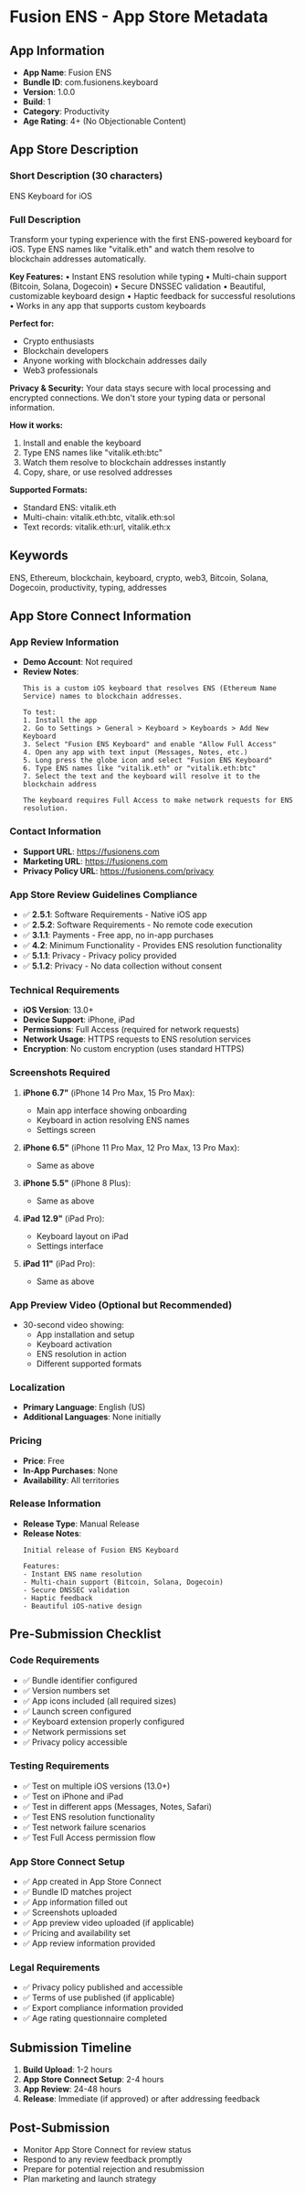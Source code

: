 # Fusion ENS - App Store Metadata

## App Information
- **App Name**: Fusion ENS
- **Bundle ID**: com.fusionens.keyboard
- **Version**: 1.0.0
- **Build**: 1
- **Category**: Productivity
- **Age Rating**: 4+ (No Objectionable Content)

## App Store Description

### Short Description (30 characters)
ENS Keyboard for iOS

### Full Description
Transform your typing experience with the first ENS-powered keyboard for iOS. Type ENS names like "vitalik.eth" and watch them resolve to blockchain addresses automatically.

**Key Features:**
• Instant ENS resolution while typing
• Multi-chain support (Bitcoin, Solana, Dogecoin)
• Secure DNSSEC validation
• Beautiful, customizable keyboard design
• Haptic feedback for successful resolutions
• Works in any app that supports custom keyboards

**Perfect for:**
- Crypto enthusiasts
- Blockchain developers
- Anyone working with blockchain addresses daily
- Web3 professionals

**Privacy & Security:**
Your data stays secure with local processing and encrypted connections. We don't store your typing data or personal information.

**How it works:**
1. Install and enable the keyboard
2. Type ENS names like "vitalik.eth:btc"
3. Watch them resolve to blockchain addresses instantly
4. Copy, share, or use resolved addresses

**Supported Formats:**
- Standard ENS: vitalik.eth
- Multi-chain: vitalik.eth:btc, vitalik.eth:sol
- Text records: vitalik.eth:url, vitalik.eth:x

## Keywords
ENS, Ethereum, blockchain, keyboard, crypto, web3, Bitcoin, Solana, Dogecoin, productivity, typing, addresses

## App Store Connect Information

### App Review Information
- **Demo Account**: Not required
- **Review Notes**: 
  ```
  This is a custom iOS keyboard that resolves ENS (Ethereum Name Service) names to blockchain addresses.
  
  To test:
  1. Install the app
  2. Go to Settings > General > Keyboard > Keyboards > Add New Keyboard
  3. Select "Fusion ENS Keyboard" and enable "Allow Full Access"
  4. Open any app with text input (Messages, Notes, etc.)
  5. Long press the globe icon and select "Fusion ENS Keyboard"
  6. Type ENS names like "vitalik.eth" or "vitalik.eth:btc"
  7. Select the text and the keyboard will resolve it to the blockchain address
  
  The keyboard requires Full Access to make network requests for ENS resolution.
  ```

### Contact Information
- **Support URL**: https://fusionens.com
- **Marketing URL**: https://fusionens.com
- **Privacy Policy URL**: https://fusionens.com/privacy

### App Store Review Guidelines Compliance
- ✅ **2.5.1**: Software Requirements - Native iOS app
- ✅ **2.5.2**: Software Requirements - No remote code execution
- ✅ **3.1.1**: Payments - Free app, no in-app purchases
- ✅ **4.2**: Minimum Functionality - Provides ENS resolution functionality
- ✅ **5.1.1**: Privacy - Privacy policy provided
- ✅ **5.1.2**: Privacy - No data collection without consent

### Technical Requirements
- **iOS Version**: 13.0+
- **Device Support**: iPhone, iPad
- **Permissions**: Full Access (required for network requests)
- **Network Usage**: HTTPS requests to ENS resolution services
- **Encryption**: No custom encryption (uses standard HTTPS)

### Screenshots Required
1. **iPhone 6.7"** (iPhone 14 Pro Max, 15 Pro Max):
   - Main app interface showing onboarding
   - Keyboard in action resolving ENS names
   - Settings screen

2. **iPhone 6.5"** (iPhone 11 Pro Max, 12 Pro Max, 13 Pro Max):
   - Same as above

3. **iPhone 5.5"** (iPhone 8 Plus):
   - Same as above

4. **iPad 12.9"** (iPad Pro):
   - Keyboard layout on iPad
   - Settings interface

5. **iPad 11"** (iPad Pro):
   - Same as above

### App Preview Video (Optional but Recommended)
- 30-second video showing:
  - App installation and setup
  - Keyboard activation
  - ENS resolution in action
  - Different supported formats

### Localization
- **Primary Language**: English (US)
- **Additional Languages**: None initially

### Pricing
- **Price**: Free
- **In-App Purchases**: None
- **Availability**: All territories

### Release Information
- **Release Type**: Manual Release
- **Release Notes**: 
  ```
  Initial release of Fusion ENS Keyboard
  
  Features:
  - Instant ENS name resolution
  - Multi-chain support (Bitcoin, Solana, Dogecoin)
  - Secure DNSSEC validation
  - Haptic feedback
  - Beautiful iOS-native design
  ```

## Pre-Submission Checklist

### Code Requirements
- ✅ Bundle identifier configured
- ✅ Version numbers set
- ✅ App icons included (all required sizes)
- ✅ Launch screen configured
- ✅ Keyboard extension properly configured
- ✅ Network permissions set
- ✅ Privacy policy accessible

### Testing Requirements
- ✅ Test on multiple iOS versions (13.0+)
- ✅ Test on iPhone and iPad
- ✅ Test in different apps (Messages, Notes, Safari)
- ✅ Test ENS resolution functionality
- ✅ Test network failure scenarios
- ✅ Test Full Access permission flow

### App Store Connect Setup
- ✅ App created in App Store Connect
- ✅ Bundle ID matches project
- ✅ App information filled out
- ✅ Screenshots uploaded
- ✅ App preview video uploaded (if applicable)
- ✅ Pricing and availability set
- ✅ App review information provided

### Legal Requirements
- ✅ Privacy policy published and accessible
- ✅ Terms of use published (if applicable)
- ✅ Export compliance information provided
- ✅ Age rating questionnaire completed

## Submission Timeline
1. **Build Upload**: 1-2 hours
2. **App Store Connect Setup**: 2-4 hours
3. **App Review**: 24-48 hours
4. **Release**: Immediate (if approved) or after addressing feedback

## Post-Submission
- Monitor App Store Connect for review status
- Respond to any review feedback promptly
- Prepare for potential rejection and resubmission
- Plan marketing and launch strategy
